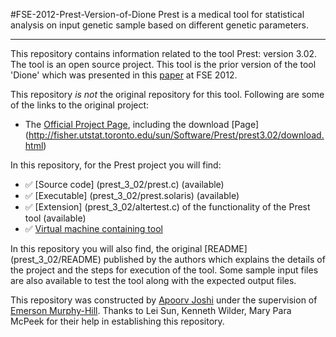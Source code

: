 #FSE-2012-Prest-Version-of-Dione
Prest is a medical tool for statistical analysis on input genetic sample based on different genetic parameters. 

***

This repository contains information related to the tool Prest: version 3.02. The tool is an open source project. This tool is the prior version of the tool 'Dione' which was presented in this [paper](http://dl.acm.org/citation.cfm?doid=2393596.2393619) at FSE 2012.

This repository <i>is not</i> the original repository for this tool. Following are some of the links to the original project:

* The [Official Project Page](http://fisher.utstat.toronto.edu/sun/Software/Prest/prest3.02/), including the download [Page] (http://fisher.utstat.toronto.edu/sun/Software/Prest/prest3.02/download.html)

In this repository, for the Prest project you will find:
* :white_check_mark: [Source code] (prest_3_02/prest.c) (available)
* :white_check_mark: [Executable] (prest_3_02/prest.solaris) (available)
* :white_check_mark: [Extension] (prest_3_02/altertest.c) of the functionality of the Prest tool (available)
* :white_check_mark: [Virtual machine containing tool](http://go.ncsu.edu/SE-tool-VMs)

In this repository you will also find, the original [README] (prest_3_02/README) published by the authors which explains the details of the project and the steps for execution of the tool. Some sample input files are also available to test the tool along with the expected output files.

This repository was constructed by [Apoorv Joshi](https://github.com/apoorv-vijay-joshi) under the supervision of [Emerson Murphy-Hill](https://github.com/CaptainEmerson). Thanks to Lei Sun, Kenneth Wilder,  Mary Para McPeek for their help in establishing this repository.
